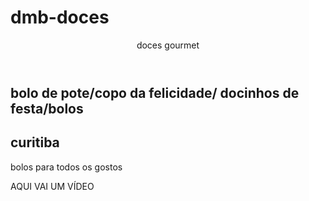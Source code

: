 # dmb-doces
<!DOCTYPE html>
<html lang="PT-BR">

<head>
    <meta charset="UTF-8">
    <meta name="viewport" content="width=device-witdh" , initial-scale="1.0">
    <link rel="stylesheet" href="style.css">
</head>


<body>
    <header>doces gourmet</header>
    <section>
        <div>
            <h1>bolo de pote/copo da felicidade/ docinhos de festa/bolos </h1>
            <h2> curitiba</h2>
            <p>bolos para todos os gostos</p>
        </div>
        <div>
           AQUI VAI UM VÍDEO
        </div>
    </section>


</body>
</html>
